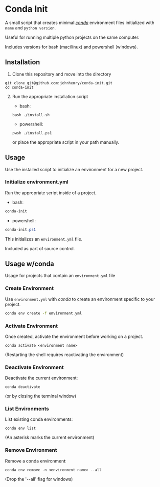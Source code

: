 # Conda Init

A small script that creates minimal [_conda_](https://conda.io/) environment files
initialized with `name` and `python version`.

Useful for running multiple python projects on the same computer.

Includes versions for bash (mac/linux) and powershell (windows).

## Installation

1. Clone this repository and move into the directory

```shell
git clone git@github.com:johnhenry/conda-init.git
cd conda-init
```

2. Run the appropriate installation script

   - bash:

   ```shell
   bash ./install.sh
   ```

   - powershell:

   ```shell
   pwsh ./install.ps1
   ```

   or place the appropriate script in your path manually.

## Usage

Use the installed script to initialize an environment for a new project.

### Initialize environment.yml

Run the appropriate script inside of a project.

- bash:

```bash
conda-init
```

- powershell:

```powershell
conda-init.ps1
```

This initializes an `environment.yml` file.

Included as part of source control.

## Usage w/conda

Usage for projects that contain an `environment.yml` file

### Create Environment

Use `environment.yml` with _conda_ to create an environment specific to your project.

```bash
conda env create -f environment.yml
```

### Activate Environment

Once created, activate the environment before working on a project.

```shell
conda activate <environment name>
```

(Restarting the shell requires reactivating the environment)

### Deactivate Environment

Deactivate the current environment:

```shell
conda deactivate
```

(or by closing the terminal window)

### List Environments

List existing conda environments:

```shell
conda env list
```

(An asterisk marks the current environment)

### Remove Environment

Remove a conda environment:

```shell
conda env remove -n <environment name> --all
```

(Drop the '--all' flag for windows)
